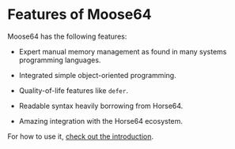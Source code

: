 <!-- For license of this file, see LICENSE.md in the base dir. -->

Features of Moose64
===================

Moose64 has the following features:

- Expert manual memory management as found in many
  systems programming languages.

- Integrated simple object-oriented programming.

- Quality-of-life features like `defer`.

- Readable syntax heavily borrowing from Horse64.

- Amazing integration with the Horse64 ecosystem.

For how to use it, [check out the
introduction](/docs/Introduction.md).

